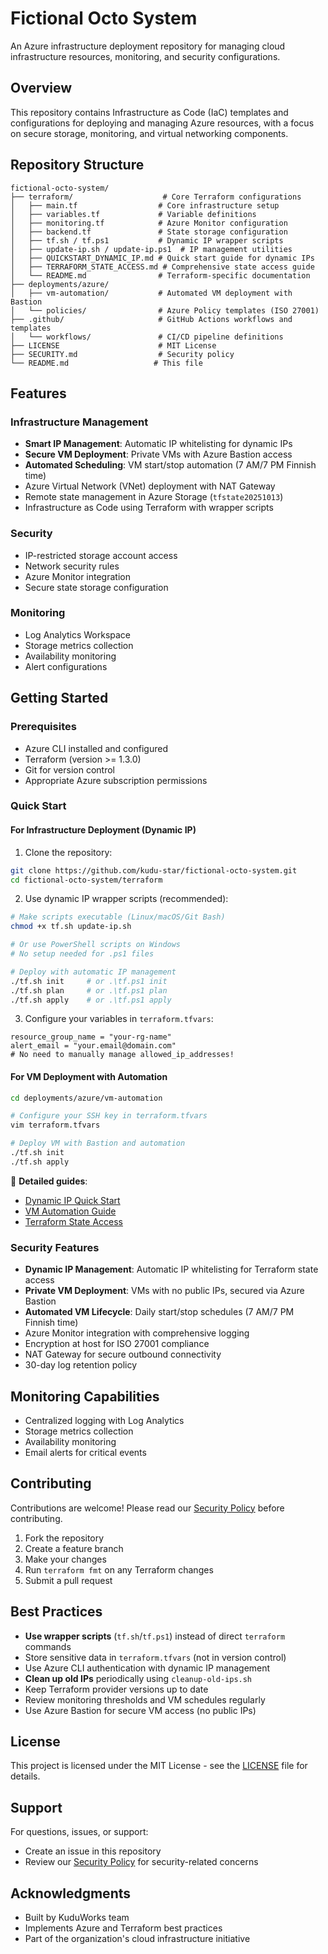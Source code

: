 # Fictional Octo System

An Azure infrastructure deployment repository for managing cloud infrastructure resources, monitoring, and security configurations.

## Overview

This repository contains Infrastructure as Code (IaC) templates and configurations for deploying and managing Azure resources, with a focus on secure storage, monitoring, and virtual networking components.

## Repository Structure

```
fictional-octo-system/
├── terraform/                    # Core Terraform configurations
│   ├── main.tf                  # Core infrastructure setup
│   ├── variables.tf             # Variable definitions
│   ├── monitoring.tf            # Azure Monitor configuration
│   ├── backend.tf               # State storage configuration
│   ├── tf.sh / tf.ps1           # Dynamic IP wrapper scripts
│   ├── update-ip.sh / update-ip.ps1  # IP management utilities
│   ├── QUICKSTART_DYNAMIC_IP.md # Quick start guide for dynamic IPs
│   ├── TERRAFORM_STATE_ACCESS.md # Comprehensive state access guide
│   └── README.md                # Terraform-specific documentation
├── deployments/azure/
│   ├── vm-automation/           # Automated VM deployment with Bastion
│   └── policies/                # Azure Policy templates (ISO 27001)
├── .github/                     # GitHub Actions workflows and templates
│   └── workflows/               # CI/CD pipeline definitions
├── LICENSE                      # MIT License
├── SECURITY.md                  # Security policy
└── README.md                   # This file
```

## Features

### Infrastructure Management
- **Smart IP Management**: Automatic IP whitelisting for dynamic IPs
- **Secure VM Deployment**: Private VMs with Azure Bastion access
- **Automated Scheduling**: VM start/stop automation (7 AM/7 PM Finnish time)
- Azure Virtual Network (VNet) deployment with NAT Gateway
- Remote state management in Azure Storage (`tfstate20251013`)
- Infrastructure as Code using Terraform with wrapper scripts

### Security
- IP-restricted storage account access
- Network security rules
- Azure Monitor integration
- Secure state storage configuration

### Monitoring
- Log Analytics Workspace
- Storage metrics collection
- Availability monitoring
- Alert configurations

## Getting Started

### Prerequisites

- Azure CLI installed and configured
- Terraform (version >= 1.3.0)
- Git for version control
- Appropriate Azure subscription permissions

### Quick Start

#### For Infrastructure Deployment (Dynamic IP)

1. Clone the repository:
```bash
git clone https://github.com/kudu-star/fictional-octo-system.git
cd fictional-octo-system/terraform
```

2. Use dynamic IP wrapper scripts (recommended):
```bash
# Make scripts executable (Linux/macOS/Git Bash)
chmod +x tf.sh update-ip.sh

# Or use PowerShell scripts on Windows
# No setup needed for .ps1 files

# Deploy with automatic IP management
./tf.sh init     # or .\tf.ps1 init
./tf.sh plan     # or .\tf.ps1 plan
./tf.sh apply    # or .\tf.ps1 apply
```

3. Configure your variables in `terraform.tfvars`:
```hcl
resource_group_name = "your-rg-name"
alert_email = "your.email@domain.com"
# No need to manually manage allowed_ip_addresses!
```

#### For VM Deployment with Automation

```bash
cd deployments/azure/vm-automation

# Configure your SSH key in terraform.tfvars
vim terraform.tfvars

# Deploy VM with Bastion and automation
./tf.sh init
./tf.sh apply
```

📖 **Detailed guides**: 
- [Dynamic IP Quick Start](terraform/QUICKSTART_DYNAMIC_IP.md)
- [VM Automation Guide](deployments/azure/vm-automation/README.md)
- [Terraform State Access](terraform/TERRAFORM_STATE_ACCESS.md)

### Security Features

- **Dynamic IP Management**: Automatic IP whitelisting for Terraform state access
- **Private VM Deployment**: VMs with no public IPs, secured via Azure Bastion
- **Automated VM Lifecycle**: Daily start/stop schedules (7 AM/7 PM Finnish time)
- Azure Monitor integration with comprehensive logging
- Encryption at host for ISO 27001 compliance
- NAT Gateway for secure outbound connectivity
- 30-day log retention policy

## Monitoring Capabilities

- Centralized logging with Log Analytics
- Storage metrics collection
- Availability monitoring
- Email alerts for critical events

## Contributing

Contributions are welcome! Please read our [Security Policy](SECURITY.md) before contributing.

1. Fork the repository
2. Create a feature branch
3. Make your changes
4. Run `terraform fmt` on any Terraform changes
5. Submit a pull request

## Best Practices

- **Use wrapper scripts** (`tf.sh`/`tf.ps1`) instead of direct `terraform` commands
- Store sensitive data in `terraform.tfvars` (not in version control)
- Use Azure CLI authentication with dynamic IP management
- **Clean up old IPs** periodically using `cleanup-old-ips.sh`
- Keep Terraform provider versions up to date
- Review monitoring thresholds and VM schedules regularly
- Use Azure Bastion for secure VM access (no public IPs)

## License

This project is licensed under the MIT License - see the [LICENSE](LICENSE) file for details.

## Support

For questions, issues, or support:
- Create an issue in this repository
- Review our [Security Policy](SECURITY.md) for security-related concerns

## Acknowledgments

- Built by KuduWorks team
- Implements Azure and Terraform best practices
- Part of the organization's cloud infrastructure initiative
